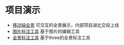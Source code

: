 
# 项目演示

- [移动端全景](https://531431988.github.io/project-demo/krpano/dist/) 可交互的全景展示，内部项目湖北交投上线
- [图片标注工具](https://531431988.github.io/project-demo/img-editor/) 基于图片的编辑工具
- [全景标注工具](https://531431988.github.io/project-demo/three-viewer/) 基于three的全景标注工具
